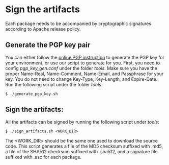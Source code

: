 <!--
#
# Licensed to the Apache Software Foundation (ASF) under one or more contributor
# license agreements.  See the NOTICE file distributed with this work for additional
# information regarding copyright ownership.  The ASF licenses this file to you
# under the Apache License, Version 2.0 (the # "License"); you may not use this
# file except in compliance with the License.  You may obtain a copy of the License
# at:
#
# http://www.apache.org/licenses/LICENSE-2.0
#
# Unless required by applicable law or agreed to in writing, software distributed
# under the License is distributed on an "AS IS" BASIS, WITHOUT WARRANTIES OR
# CONDITIONS OF ANY KIND, either express or implied.  See the License for the
# specific language governing permissions and limitations under the License.
#
-->

# Sign the artifacts

Each package needs to be accompanied by cryptographic signatures according to Apache release policy.

## Generate the PGP key pair

You can either follow the [online PGP instruction](https://support.symantec.com/en_US/article.HOWTO41935.html) to generate the PGP key for your environment, or use our script to
generate for you. First, you need to config _pgp_key_gen.conf_ under the folder _tools_. Make sure you have the proper
Name-Real, Name-Comment, Name-Email, and Passphrase for your key. You do not need to change Key-Type, Key-Length, and
Expire-Date. Run the following script under the folder _tools_:

```
$ ./generate_pgp_key.sh
```

## Sign the artifacts:

All the artifacts can be signed by running the following script under _tools_:

```
$ ./sign_artifacts.sh <WORK_DIR>
```

The <WORK_DIR> should be the same one used to download the source code. This script generates a file of the MD5 checksum suffixed with .md5,
a file of the SHA512 checksum suffixed with .sha512, and a signature file suffixed with .asc for each package.
